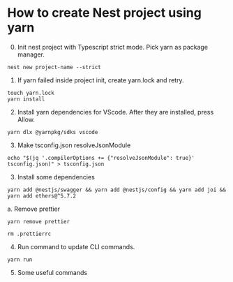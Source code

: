 # How to create Nest project using yarn

0. Init nest project with Typescript strict mode. Pick yarn as package manager.

```
nest new project-name --strict
```

1. If yarn failed inside project init, create yarn.lock and retry.
```
touch yarn.lock
yarn install
```

2. Install yarn dependencies for VScode. After they are installed, press Allow.
```
yarn dlx @yarnpkg/sdks vscode
```

3. Make tsconfig.json resolveJsonModule
```
echo "$(jq '.compilerOptions += {"resolveJsonModule": true}' tsconfig.json)" > tsconfig.json
```

3. Install some dependencies
```
yarn add @nestjs/swagger && yarn add @nestjs/config && yarn add joi && yarn add ethers@^5.7.2
```
a. Remove prettier
```
yarn remove prettier

rm .prettierrc
```

4. Run command to update CLI commands.
```
yarn run
```

5. Some useful commands


